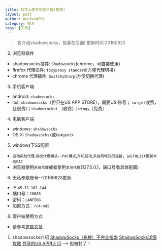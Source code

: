 ```yaml
---
title: 科学上网方式客户端(整理)
layout: post
author: WenfengShi
category: 技术
tags: [工具]
---
```


> 仅介绍shadowsocks，惊喜在后面! 更新时间:20160923


2. 浏览器插件
- shadowsocks插件: `Shadowsocks`(chrome，可直接使用)
- firefox 代理插件: `foxyproxy standard`(方便代理切换)
- chrome 代理插件: `SwitchySharp`(方便切换代理)

3. 手机客户端
- android: `shadowsocks`
- ios: `shadownsocks`（但只在US APP STORE），需要US 账号； `surge` (收费，且很贵)；`shadowrocket` （收费）；`wingy`（免费）

4. 电脑客户端
- windows: `shadowsocks`
- OS X: `ShadowsocksX`或`GoAgentX`

5. windows下SS配置
- `启动系统代理`,`系统代理模式--PAC模式`,`开机启动`,`来自局域网的连接`，`从GFWList更新本地PAC`
- 浏览器使用`系统代理`或者使用`本地代理`(127.0.0.1，端口号看具体配置)

6. 无私奉献账号--20160923更新
- IP:`45.32.102.144`
- 端口号：`18688`
- 密码：`LANFENG`
- 加密方式：`rc4-md5`

8. 客户端使用方式
- 请参考[这篇文章](http://codeshold.me/2016/09/ss_manual.html)

1. shadowsocks介绍
[ShadowSocks（影梭）不完全指南][1]
[ShadowSocks详细攻略][2]
[共享的US APPLE ID][3] --> 但被封了！


  [1]: http://www.auooo.com/2015/06/26/shadowsocks%ef%bc%88%e5%bd%b1%e6%a2%ad%ef%bc%89%e4%b8%8d%e5%ae%8c%e5%85%a8%e6%8c%87%e5%8d%97/#comment-1745
  [2]: http://dvel.cc/shadowsocks-proxifier-fuck-gfw/
  [3]: http://dvel.cc/share-usa-apple-id/
